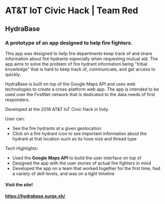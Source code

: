 # AT&T IoT Civic Hack | Team Red
## HydraBase
### A prototype of an app designed to help fire fighters.

This app was designed to help fire departments keep track of and share information about fire hydrants especially when requesting mutual aid.  The app aims to solve the problem of fire hydrant information being "tribal knowledge" that is hard to keep track of, communicate, and get access to quickly.

HydraBase is built on top of the Google Maps API and uses web technologies to create a cross-platform web app.  The app is intended to be used over the FirstNet network that is dedicated to the data needs of first responders.

Developed at the 2018 AT&T IoT Civic Hack in Indy.

User can:

* See the fire hydrants at a given geolocation
* Click on a fire hydrant icon to see important information about the hydrant at that location such as its hose size and thread type

Tech Highlights:

* Used the **Google Maps API** to build the user interface on top of
* Designed the app with the user stories of actual fire fighters in mind
* Developed the app on a team that worked together for the first time, had a variety of skill levels, and was on a tight timeline

#### Visit the site!
#### https://hydrabase.surge.sh/
